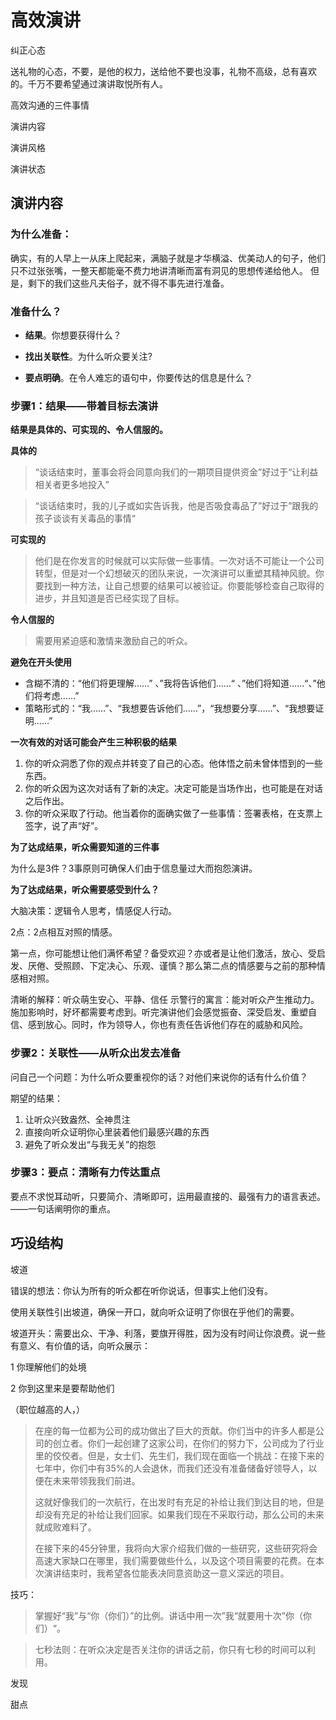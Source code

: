 # 高效演讲
纠正心态

送礼物的心态，不要，是他的权力，送给他不要也没事，礼物不高级，总有喜欢的。千万不要希望通过演讲取悦所有人。



高效沟通的三件事情

演讲内容

演讲风格

演讲状态

## 演讲内容

### 为什么准备：

确实，有的人早上一从床上爬起来，满脑子就是才华横溢、优美动人的句子，他们只不过张张嘴，一整天都能毫不费力地讲清晰而富有洞见的思想传递给他人。
但是，剩下的我们这些凡夫俗子，就不得不事先进行准备。

### 准备什么？

- **结果**。你想要获得什么？

- **找出关联性**。为什么听众要关注?

- **要点明确**。在令人难忘的语句中，你要传达的信息是什么？

### 步骤1：结果——带着目标去演讲

**结果是具体的、可实现的、令人信服的。**

**具体的**

>  “谈话结束时，董事会将会同意向我们的一期项目提供资金”好过于“让利益相关者更多地投入”

>  “谈话结束时，我的儿子或如实告诉我，他是否吸食毒品了”好过于”跟我的孩子谈谈有关毒品的事情“

**可实现的**

> 他们是在你发言的时候就可以实际做一些事情。一次对话不可能让一个公司转型，但是对一个幻想破灭的团队来说，一次演讲可以重塑其精神风貌。你要找到一种方法，让自己想要的结果可以被验证。你要能够检查自己取得的进步，并且知道是否已经实现了目标。

**令人信服的**

> 需要用紧迫感和激情来激励自己的听众。
>

**避免在开头使用**

- 含糊不清的：“他们将更理解……” 、”我将告诉他们……“ 、”他们将知道……“、”他们将考虑……”
- 策略形式的：“我……”、“我想要告诉他们……”，“我想要分享……”、“我想要证明……”

**一次有效的对话可能会产生三种积极的结果**

1. 你的听众洞悉了你的观点并转变了自己的心态。他体悟之前未曾体悟到的一些东西。
2. 你的听众因为这次对话有了新的决定。决定可能是当场作出，也可能是在对话之后作出。
3. 你的听众采取了行动。他当着你的面确实做了一些事情：签署表格，在支票上签字，说了声“好”。

**为了达成结果，听众需要知道的三件事**

为什么是3件？3事原则可确保人们由于信息量过大而抱怨演讲。

**为了达成结果，听众需要感受到什么？**

大脑决策：逻辑令人思考，情感促人行动。

2点：2点相互对照的情感。


第一点，你可能想让他们满怀希望？备受欢迎？亦或者是让他们激活，放心、受启发、厌倦、受照顾、下定决心、乐观、谨慎？那么第二点的情感要与之前的那种情感相对照。

清晰的解释：听众萌生安心、平静、信任
示警行的寓言：能对听众产生推动力。
施加影响时，好坏都需要考虑到。听完演讲他们会感觉振奋、深受启发、重塑自信、感到放心。同时，作为领导人，你也有责任告诉他们存在的威胁和风险。

### 步骤2：关联性——从听众出发去准备

问自己一个问题：为什么听众要重视你的话？对他们来说你的话有什么价值？

期望的结果：

1. 让听众兴致盎然、全神贯注
2. 直接向听众证明你心里装着他们最感兴趣的东西
3. 避免了听众发出“与我无关”的抱怨

### 步骤3：要点：清晰有力传达重点

要点不求悦耳动听，只要简介、清晰即可，运用最直接的、最强有力的语言表述。——一句话阐明你的重点。

## 巧设结构	

坡道

错误的想法：你认为所有的听众都在听你说话，但事实上他们没有。

使用关联性引出坡道，确保一开口，就向听众证明了你很在乎他们的需要。

坡道开头：需要出众、干净、利落，要旗开得胜，因为没有时间让你浪费。说一些有意义、有价值的话，向听众展示：

1 你理解他们的处境

2 你到这里来是要帮助他们



（职位越高的人，）





> 在座的每一位都为公司的成功做出了巨大的贡献。你们当中的许多人都是公司的创立者。你们一起创建了这家公司，在你们的努力下，公司成为了行业里的佼佼者。但是，女士们、先生们，我们现在面临一个挑战：在接下来的七年中，你们中有35%的人会退休，而我们还没有准备储备好领导人，以便在未来带领我我们前进。
>
> 这就好像我们的一次航行，在出发时有充足的补给让我们到达目的地，但是却没有充足的补给让我们回家。如果我们现在不采取行动，那么公司的未来就成败难料了。
>
> 在接下来的45分钟里，我将向大家介绍我们做的一些研究，这些研究将会高速大家缺口在哪里，我们需要做些什么，以及这个项目需要的花费。在本次演讲结束时，我希望各位能表决同意资助这一意义深远的项目。

技巧：

> 掌握好“我”与“你（你们）”的比例。讲话中用一次”我“就要用十次”你（你们）“。

> 七秒法则：在听众决定是否关注你的讲话之前，你只有七秒的时间可以利用。



发现

甜点





